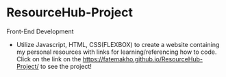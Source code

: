 # ResourceHub-Project
Front-End Development
- Utilize Javascript, HTML, CSS(FLEXBOX) to create a website containing my personal resources with links for learning/referencing how to code.
Click on the link on the https://fatemakho.github.io/ResourceHub-Project/ to see the project!
